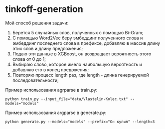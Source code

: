 # tinkoff-generation

Мой способ решения задачи:
1) Берется 5 случайных слов, полученных с помощью Bi-Gram;
2) С помощью Word2Vec беру эмбеддинг полученного слова и эмбеддинг последнего слова в префиксе, добавляю в массив длину этих слов и длину предложения;
3) Подаю эти данные в XGBoost, он возвращает вероятность этого слова от 0 до 1;
4) Выбираю слово, которое имело наибольшую вероятность и добавляю его в конец предожения;
5) Повторяю процесс length раз, где length - длина генерируемой последовательности;

Пример использования agrparse в train.py:
```
python train.py --input_file="data/Vlastelin-Kolec.txt" --models="models"
```

Пример использования argparse в generate.py:
```
python generate.py --models="models" --prefix="Он купил" --length=3
```
